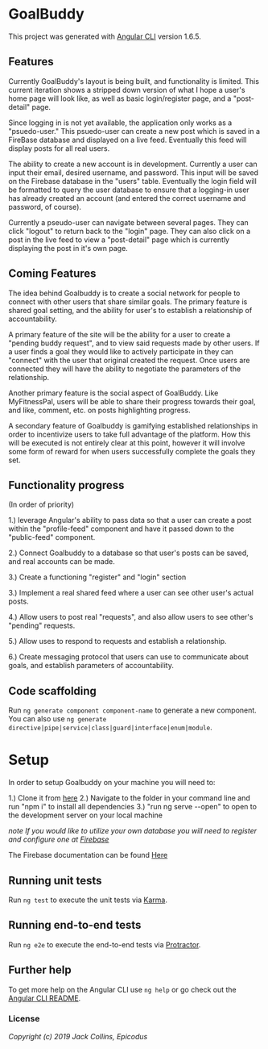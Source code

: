 # GoalBuddy

This project was generated with [Angular CLI](https://github.com/angular/angular-cli) version 1.6.5.

## Features

Currently GoalBuddy's layout is being built, and functionality is limited. This current iteration shows a stripped down version of what I hope a user's home page will look like, as well as basic login/register page, and a "post-detail" page.

Since logging in is not yet available, the application only works as a "psuedo-user." This psuedo-user can create a new post which is saved in a FireBase database and displayed on a live feed. Eventually this feed will display posts for all real users.

The ability to create a new account is in development. Currently a user can input their email, desired username, and password. This input will be saved on the Firebase database in the "users" table. Eventually the login field will be formatted to query the user database to ensure that a logging-in user has already created an account (and entered the correct username and password, of course).

Currently a pseudo-user can navigate between several pages. They can click "logout" to return back to the "login" page. They can also click on a post in the live feed to view a "post-detail" page which is currently displaying the post in it's own page.

## Coming Features

The idea behind Goalbuddy is to create a social network for people to connect with other users that share similar goals. The primary feature is shared goal setting, and the ability for user's to establish a relationship of accountability.

A primary feature of the site will be the ability for a user to create a "pending buddy request", and to view said requests made by other users. If a user finds a goal they would like to actively participate in they can "connect" with the user that original created the request. Once users are connected they will have the ability to negotiate the parameters of the relationship.

Another primary feature is the social aspect of GoalBuddy. Like MyFitnessPal, users will be able to share their progress towards their goal, and like, comment, etc. on posts highlighting progress.

A secondary feature of Goalbuddy is gamifying established relationships in order to incentivize users to take full advantage of the platform. How this will be executed is not entirely clear at this point, however it will involve some form of reward for when users successfully complete the goals they set.

## Functionality progress

(In order of priority)

1.) leverage Angular's ability to pass data so that a user can create a post within the "profile-feed" component and have it passed down to the "public-feed" component.

2.) Connect Goalbuddy to a database so that user's posts can be saved, and real accounts can be made.

3.) Create a functioning "register" and "login" section

3.) Implement a real shared feed where a user can see other user's actual posts.

4.) Allow users to post real "requests", and also allow users to see other's "pending" requests.

5.) Allow uses to respond to requests and establish a relationship.

6.) Create messaging protocol that users can use to communicate about goals, and establish parameters of accountability.

## Code scaffolding

Run `ng generate component component-name` to generate a new component. You can also use `ng generate directive|pipe|service|class|guard|interface|enum|module`.

# Setup

In order to setup Goalbuddy on your machine you will need to:

1.) Clone it from [here](https://github.com/jackpaulcollins/friday-angular)
2.) Navigate to the folder in your command line and run "npm i" to install all dependencies
3.) "run ng serve --open" to open to the development server on your local machine

*note _If you would like to utilize your own database you will need to register and configure one at [Firebase](www.firebase.google.com)_*

The Firebase documentation can be found [Here](https://firebase.google.com/docs/)


## Running unit tests

Run `ng test` to execute the unit tests via [Karma](https://karma-runner.github.io).

## Running end-to-end tests

Run `ng e2e` to execute the end-to-end tests via [Protractor](http://www.protractortest.org/).

## Further help

To get more help on the Angular CLI use `ng help` or go check out the [Angular CLI README](https://github.com/angular/angular-cli/blob/master/README.md).

### License


_Copyright (c) 2019 Jack Collins, Epicodus_
